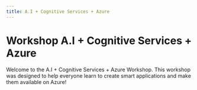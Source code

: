```yaml
---
title: A.I + Cognitive Services + Azure
---
```


# Workshop A.I + Cognitive Services + Azure

Welcome to the A.I + Cognitive Services + Azure Workshop. This workshop was designed to help everyone learn to create smart applications and make them available on Azure!
